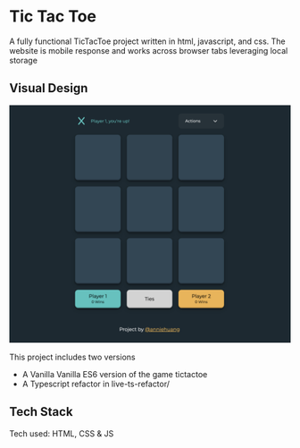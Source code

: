 # Tic Tac Toe
 A fully functional TicTacToe project written in html, javascript, and css. The website is mobile response and works across browser tabs leveraging local storage


## Visual Design

![Visual Design](https://github.com/gnauheinna/tictactoe/blob/main/images/tictactoe.jpg.png)

This project includes two versions
* A Vanilla Vanilla ES6 version of the game tictactoe 
* A Typescript refactor in live-ts-refactor/


## Tech Stack 
Tech used: HTML, CSS & JS

